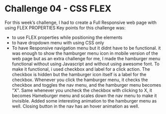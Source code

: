 # Challenge 04  - CSS FLEX

For this week’s challenge, I had to create a Full Responsive web page with using FLEX PROPERTIES
Key points for this challenge was:

- to use FLEX properties while positioning the elements
- to have dropdown menu with using CSS only
- To have Responsive navigation menu but it didnt have to be functional. it was enough to show the hamburger menu icon in mobile version of the web page but  as an extra challenge for me, I made the hamburger menu functional without using Javascript and without using awesome font.
To make it functional, i used checkbox and label for a click action. The checkbox is hidden but the hamburger icon itself is a label for the checkbox. Whenever you click the hamburger menu, it checks the checkbox and toggles the nav menu, and the hamburger menu becomes "X". Same whenever you uncheck the checkbox with clicking to X, it becomes Hameburger menu and scales down the nav menu to make it invisible.
Added some interesting animation to the hamburger menu as well.
Closing button in the nav has an hover animation as well.
